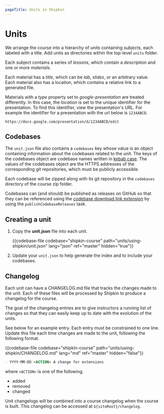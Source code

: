 ```yaml
---
pageTitle: Units in Shipkin
---
```


# Units

We arrange the course into a hierarchy of *units* containing *subjects*,
each labeled with a title.
Add units as directories within the top-level `units` folder.

Each subject contains a series of *lessons*, which contain a
*description* and one or more *materials*.

Each material has a *title*, which can be *lab*, *slides*, or an arbitrary
value.
Each material also has a location, which contains a relative link to a
generated file.

Materials with a *type* property set to *google-presentation* are
treated differently.
In this case, the *location* is set to the unique identifier for the
presentation.
To find this identifier, view the presentation's URL.
For example the identifier for a presentation with the url below is
`1234ABCD`.

```no-highlight
https://docs.google.com/presentation/d/1234ABCD/edit
```

## Codebases

The `unit.json` file also contains a `codebases` key whose value is an
object containing information about the codebases related to the unit.
The keys of the codebases object are codebase names written in
[kebab case](https://en.wikipedia.org/wiki/Kebab_case).
The values of the codebases object are the HTTPS addresses of the
corresponding git repositories, which must be publicly accessible.

Each codebase will be zipped along with its git repository in the
`codebases` directory of the course zip folder.

Codebases can (and should) be published as releases on GitHub so that
they can be referenced using the
[codebase download link extension](../extensions/index.html#codebase-download-links)
by using the `publishCodebaseReleases` task.

## Creating a unit

1.  Copy the __unit.json__ file into each unit.

    {{codebase-file codebase="shipkin-course" path="units/using-shipkin/unit.json" lang="json" ref="master" hidden="true"}}

1.  Update your `unit.json` to help generate the index and to include
    your codebases.

## Changelog

Each unit can have a CHANGELOG.md file that tracks the changes made to
the unit.
Each of these files will be processed by Shipkin to produce a changelog
for the course.

The goal of the changelog entries are to give instructors a running list
of changes so that they can easily keep up to date with the evolution of
the units.

See below for an example entry.
Each entry must be constrained to one line.
Update this file each time changes are made to the unit, following the
following format.

{{codebase-file codebase="shipkin-course" path="units/using-shipkin/CHANGELOG.md" lang="md" ref="master" hidden="false"}}

```markdown
- YYYY-MM-DD <ACTION> A change for extensions
```

where `<ACTION>` is one of the following.
- added
- removed
- changed

Unit changelogs will be combined into a course changelog when the course
is built.
This changelog can be accessed at `${siteRoot}/changelog`.
